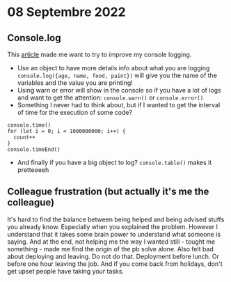 # 08 Septembre 2022

## Console.log

This [article](https://javascript.plainenglish.io/its-2022-please-don-t-just-use-console-log-anymore-217638337c7d) made me want to try to improve my console logging. 
- Use an object to have more details info about what you are logging `console.log({age, name, food, paint})` will give you the name of the variables and the value you are printing!
- Using warn or error will show in the console so if you have a lot of logs and want to get the attention: `console.warn()` or `console.error()` 
- Something I never had to think about, but if I wanted to get the interval of time for the execution of some code? 
```
console.time()
for (let i = 0; i < 1000000000; i++) {
  count++
}
console.timeEnd()
```

- And finally if you have a big object to log? `console.table()` makes it pretteeeeh

## Colleague frustration (but actually it's me the colleague)

It's hard to find the balance between being helped and being advised stuffs you already know. Especially when you explained the problem. However I understand that it takes some brain power to understand what someone is saying. And at the end, not helping me the way I wanted still - tought me something - made me find the origin of the pb solve alone. 
Also felt bad about deploying and leaving. Do not do that. Deployment before lunch. Or before one hour leaving the job.
And if you come back from holidays, don't get upset people have taking your tasks. 
